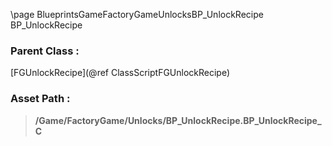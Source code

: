 \page BlueprintsGameFactoryGameUnlocksBP_UnlockRecipe BP_UnlockRecipe
### Parent Class :
[FGUnlockRecipe](@ref ClassScriptFGUnlockRecipe)
### Asset Path :
<b><blockquote>/Game/FactoryGame/Unlocks/BP_UnlockRecipe.BP_UnlockRecipe_C</blockquote></b>
